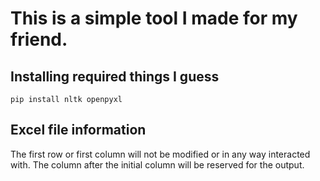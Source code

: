 # This is a simple tool I made for my friend.

## Installing required things I guess

```
pip install nltk openpyxl
```

## Excel file information

The first row or first column will not be modified or in any way interacted with. The column after the initial column will be reserved for the output.
